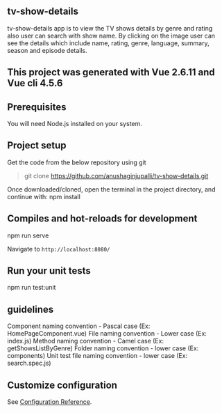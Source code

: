 ## tv-show-details
tv-show-details app is to view the TV shows details by genre and rating also user can search with show name.
By clicking on the image user can see the details which include name, rating, genre, language, summary, season and episode details.

## This project was generated with Vue 2.6.11 and Vue cli 4.5.6

## Prerequisites
You will need Node.js installed on your system.

## Project setup
Get the code from the below repository using git

> git clone https://github.com/anushaginjupalli/tv-show-details.git

Once downloaded/cloned, open the terminal in the project directory, and continue with:
npm install

## Compiles and hot-reloads for development
npm run serve	

Navigate to `http://localhost:8080/`

## Run your unit tests
npm run test:unit

## guidelines
Component naming convention - Pascal case (Ex: HomePageComponent.vue)
File naming convention - Lower case (Ex: index.js)
Method naming convention - Camel case (Ex: getShowsListByGenre)
Folder naming convention - lower case (Ex: components)
Unit test file naming convention - lower case (Ex: search.spec.js)

## Customize configuration
See [Configuration Reference](https://cli.vuejs.org/config/).

